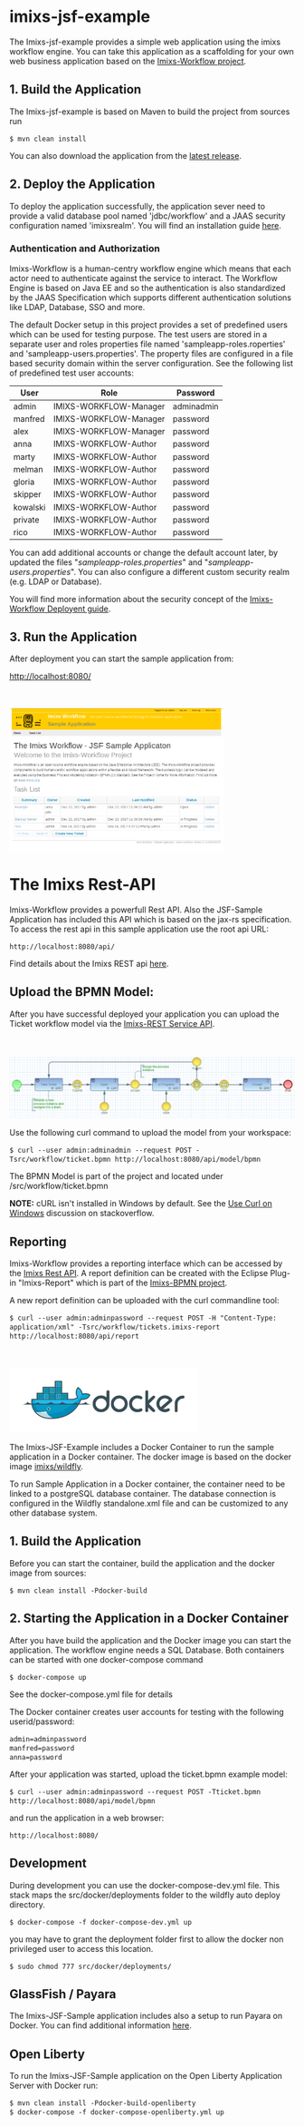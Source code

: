 # imixs-jsf-example


The Imixs-jsf-example provides a simple web application using the imixs workflow engine.
You can take this application as a scaffolding for your own web business application based on the [Imixs-Workflow project](http://www.imixs.org).


## 1. Build the Application

The Imixs-jsf-example  is based on Maven to build the project from sources run

    $ mvn clean install
    
You can also download the application from the [latest release](https://github.com/imixs/imixs-jsf-example/releases).    

## 2. Deploy the Application
To deploy the application successfully, the application sever need to provide a valid database pool named 'jdbc/workflow' and a JAAS security configuration named 'imixsrealm'. You will find an installation guide [here](http://www.imixs.org/doc/sampleapplication.html).




### Authentication and Authorization

Imixs-Workflow is a human-centry workflow engine which means that each actor need to authenticate against the service to interact. The Workflow Engine is based on Java EE and so the authentication is also standardized by the JAAS Specification which supports different authentication solutions like LDAP, Database, SSO and more.  

The default Docker setup in this project provides a set of predefined users which can be used for testing purpose. The test users are stored in a separate user and roles properties file named 'sampleapp-roles.roperties' and 'sampleapp-users.properties'. The property files are configured in a file based security domain within the server configuration. See the following list of predefined test user accounts:


| User    | Role                   | Password |
|---------|------------------------|----------|
| admin   | IMIXS-WORKFLOW-Manager | adminadmin |
| manfred | IMIXS-WORKFLOW-Manager | password |
| alex    | IMIXS-WORKFLOW-Manager | password |
| anna    | IMIXS-WORKFLOW-Author  | password |
| marty   | IMIXS-WORKFLOW-Author  | password |
| melman  | IMIXS-WORKFLOW-Author  | password |
| gloria  | IMIXS-WORKFLOW-Author  | password |
| skipper | IMIXS-WORKFLOW-Author  | password |
| kowalski| IMIXS-WORKFLOW-Author  | password |
| private | IMIXS-WORKFLOW-Author  | password |
| rico    | IMIXS-WORKFLOW-Author  | password |


You can add additional accounts or change the default account later, by updated the files "_sampleapp-roles.properties_" and "_sampleapp-users.properties_". You can also configure a different custom security realm (e.g. LDAP or Database). 

You will find more information about the security concept of the [Imixs-Workflow Deployent guide](http://www.imixs.org/doc/deployment/security.html).


## 3. Run the Application
After deployment you can start the sample application from:

[http://localhost:8080/](http://localhost:8080/)

<br><br><img width="75%" src="sample.png">


# The Imixs Rest-API

Imixs-Workflow provides a powerfull Rest API. Also the JSF-Sample Application has included this API which is based on the jax-rs specification. 
To access the rest api in this sample application use the root api URL:

    http://localhost:8080/api/

Find details about the Imixs REST api [here](http://www.imixs.org/doc/restapi/index.html). 

## Upload the BPMN Model:

After you have successful deployed your application you can upload the Ticket workflow model via the [Imixs-REST Service API](http://www.imixs.org/doc/restapi/index.html). 

<br><br><img src="model-ticket.png">

Use the following curl command to upload the model from your workspace:

    $ curl --user admin:adminadmin --request POST -Tsrc/workflow/ticket.bpmn http://localhost:8080/api/model/bpmn

The BPMN Model is part of the project and located under /src/workflow/ticket.bpmn


**NOTE:** cURL isn't installed in Windows by default. See the [Use Curl on Windows](https://stackoverflow.com/questions/9507353/how-do-i-install-and-use-curl-on-windows) discussion on stackoverflow.


## Reporting

Imixs-Workflow provides a reporting interface which can be accessed by the [Imixs Rest API](http://www.imixs.org/doc/restapi/reportservice.html). A report definition can be created with the Eclipse Plug-in "Imixs-Report" which is part of the [Imixs-BPMN project](http://www.imixs.org/doc/modelling/index.html).

A new report definition can be uploaded with the curl commandline tool:

    $ curl --user admin:adminpassword --request POST -H "Content-Type: application/xml" -Tsrc/workflow/tickets.imixs-report http://localhost:8080/api/report






<br><br><img src="small_h-trans.png">


The Imixs-JSF-Example includes a Docker Container to run the sample application in a Docker container. 
The docker image is based on the docker image [imixs/wildfly](https://hub.docker.com/r/imixs/wildfly/).

To run Sample Application in a Docker container, the container need to be linked to a postgreSQL database container. The database connection is configured in the Wildfly standalone.xml file and can be customized to any other database system. 

## 1. Build the Application
Before you can start the container, build the application and the docker image from sources:


	$ mvn clean install -Pdocker-build
	
## 2. Starting the Application in a Docker Container

After you have build the application and the Docker image you can start the application. The workflow engine needs a SQL Database. Both containers can be started with one docker-compose command

	$ docker-compose up

See the docker-compose.yml file for details

The Docker container creates user accounts for testing with the following userid/password:

    admin=adminpassword
    manfred=password
    anna=password

After your application was started, upload the ticket.bpmn example model:

	$ curl --user admin:adminpassword --request POST -Tticket.bpmn http://localhost:8080/api/model/bpmn

and run the application in a web browser:	

	http://localhost:8080/
	
	
## Development

During development you can use the docker-compose-dev.yml file. This stack maps the src/docker/deployments folder to the wildfly auto deploy directory. 

	$ docker-compose -f docker-compose-dev.yml up
	
you may have to grant the deployment folder first to allow the docker non privileged user to access this location.

	$ sudo chmod 777 src/docker/deployments/
	
## GlassFish / Payara

The Imixs-JSF-Sample application includes also a setup to run Payara on Docker. You can find additional information [here](src/docker/configuration/payara/).	
	 
	 
## Open Liberty 

To run the 	 Imixs-JSF-Sample application on the Open Liberty Application Server with Docker run:

	$ mvn clean install -Pdocker-build-openliberty
	$ docker-compose -f docker-compose-openliberty.yml up


